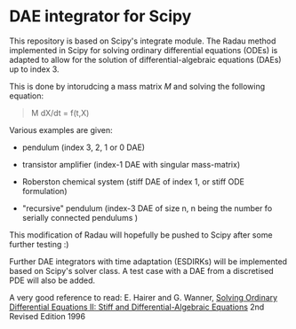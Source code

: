 # DAE integrator for Scipy

This repository is based on Scipy's integrate module. The Radau method implemented in Scipy for solving ordinary differential equations (ODEs) is adapted to allow for the solution of differential-algebraic equations (DAEs) up to index 3.

This is done by intorudcing a mass matrix *M* and solving the following equation:
> M dX/dt = f(t,X)

Various examples are given:

- pendulum (index 3, 2, 1 or 0 DAE)

- transistor amplifier (index-1 DAE with singular mass-matrix)

- Roberston chemical system (stiff DAE of index 1, or stiff ODE formulation)

- "recursive" pendulum (index-3 DAE of size n, n being the number fo serially connected pendulums )

This modification of Radau will hopefully be pushed to Scipy after some further testing :)

Further DAE integrators with time adaptation (ESDIRKs) will be implemented based on Scipy's solver class. A test case with a DAE from a discretised PDE will also be added.

A very good reference to read:
E. Hairer and G. Wanner, [Solving Ordinary Differential Equations II: Stiff and Differential-Algebraic Equations](https://www.springer.com/gp/book/9783540604525) 2nd Revised Edition 1996
